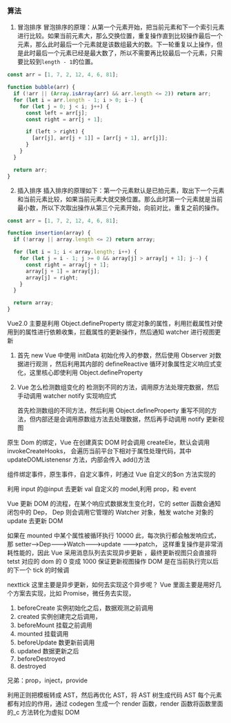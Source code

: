 ### 算法

1. 冒泡排序
   冒泡排序的原理：从第一个元素开始，把当前元素和下一个索引元素进行比较。如果当前元素大，那么交换位置，重复操作直到比较操作最后一个元素，那么此时最后一个元素就是该数组最大的数。下一轮重复以上操作，但是此时最后一个元素已经是最大数了，所以不需要再比较最后一个元素，只需要比较到`length - 1`的位置。

```javascript
const arr = [1, 7, 2, 12, 4, 6, 81];

function bubble(arr) {
  if (!arr || (Array.isArray(arr) && arr.length <= 2)) return arr;
  for (let i = arr.length - 1; i > 0; i--) {
    for (let j = 0; j < i; j++) {
      const left = arr[j];
      const right = arr[j + 1];

      if (left > right) {
        [arr[j], arr[j + 1]] = [arr[j + 1], arr[j]];
      }
    }
  }

  return arr;
}
```

2. 插入排序
   插入排序的原理如下：第一个元素默认是已拍元素，取出下一个元素和当前元素比较，如果当前元素大就交换位置。那么此时第一个元素就是当前最小数，所以下次取出操作从第三个元素开始，向前对比，重复之前的操作。

```javascript
const arr = [1, 7, 2, 12, 4, 6, 81];

function insertion(array) {
  if (!array || array.length <= 2) return array;

  for (let i = 1; i < array.length; i++) {
    for (let j = i - 1; j >= 0 && array[j] > array[j + 1]; j--) {
      const right = array[j + 1];
      array[j + 1] = array[j];
      array[j] = right;
    }
  }

  return array;
}
```

Vue2.0 主要是利用 Object.defineProperty 绑定对象的属性，利用拦截属性对使用到的属性进行依赖收集，拦截属性的更新操作，然后通知 watcher 进行视图更新

1. 首先 new Vue 中使用 initData 初始化传入的参数，然后使用 Observer 对数据进行观测
   ，然后利用其内部的 defineReactive 循环对象属性定义响应式变化，这里核心即使利用 Object.defineProperty

2. Vue 怎么检测数组变化的
   检测到不同的方法，调用原方法处理完数据，然后手动调用 watcher notify 实现响应式

   首先检测数组的不同方法，然后利用 Object.defineProperty 重写不同的方法，但内部还是会调用原数组方法去处理数据，然后再手动调用 notify 更新视图

原生 Dom 的绑定，Vue 在创建真实 DOM 时会调用 createEle，默认会调用 invokeCreateHooks，
会遍历当前平台下相对于属性处理代码，其中 updateDOMListenensr 方法，内部会传入 add()方法

组件绑定事件，原生事件，自定义事件，时通过 Vue 自定义的$on 方法实现的

利用 input 的@input 去更新 val
自定义的 model,利用 prop，和 event

Vue 更新 DOM 的流程，在某个响应式数据发生变化时，它的 setter 函数会通知闭包中的 Dep，
Dep 则会调用它管理的 Watcher 对象，触发 watche 对象的 update 去更新 DOM

如果在 mounted 中某个属性被循环执行 10000 此，每次执行都会触发响应式，那
setter-->Dep--->Watch--->update --->patch， 这样重复操作是非常消耗性能的，因此 Vue 采用消息队列去实现异步更新
，最终更新视图只会直接将 tetst 对应的 dom 的 0 变成 1000
保证更新视图操作 DOM 是在当前执行完以后的下一个 tick 的时候调

nexttick 这里主要是异步更新，如何去实现这个异步呢？
Vue 里面主要是用好几个方案去实现，比如 Promise，微任务去实现，

1. beforeCreate 实例初始化之后，数据观测之前调用
2. created 实例创建完之后调用，
3. beforeMount 挂载之前调用
4. mounted 挂载调用
5. beforeUpdate 数更新前调用
6. updated 数据更新之后
7. beforeDestroyed
8. destroyed

兄弟：prop，inject，provide

利用正则把模板转成 AST，然后再优化 AST，将 AST 树生成代码
AST 每个元素都有对应的作用，通过 codegen 生成一个 render 函数，render 函数将函数里面的\_c 方法转化为虚拟 DOM
